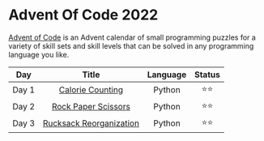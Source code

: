 # Advent Of Code 2022

[Advent of Code](https://adventofcode.com/2022) is an Advent calendar of small programming puzzles for a variety of skill sets and skill levels that can be solved in any programming language you like.

 Day | Title | Language | Status
:---:|:-----:|:--------:|:------:
Day 1 | [Calorie Counting](https://github.com/erikpeik/adventofcode2022/tree/master/day1) | Python | ⭐⭐
Day 2 | [Rock Paper Scissors](https://github.com/erikpeik/adventofcode2022/tree/master/day2) | Python | ⭐⭐
Day 3 | [Rucksack Reorganization](https://github.com/erikpeik/adventofcode2022/tree/master/day3) | Python | ⭐⭐
